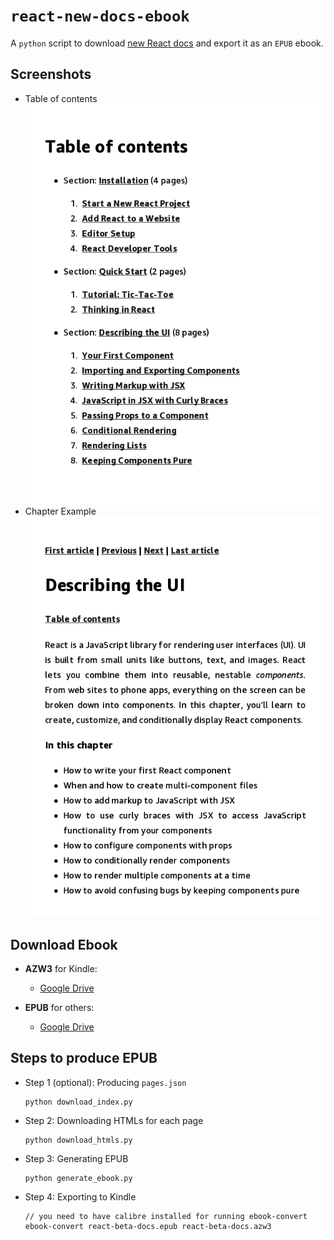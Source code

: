 
# `react-new-docs-ebook`
A `python` script to download [new React docs](https://beta.reactjs.org/) and export it as an `EPUB` ebook.



## Screenshots
* Table of contents
	![Table of contents](/images/05-feb-2023/table-of-contents.png?raw=true "Table of contents")
* Chapter Example
	![Chapter Example](/images/05-feb-2023/describing-the-ui.png?raw=true "Chapter Example")



## Download Ebook
* **AZW3** for Kindle:

	+ [Google Drive](https://drive.google.com/file/d/1XeUoDJs47pd87Dz8xAJeysGWim6_b_D-/view?usp=share_link)

* **EPUB** for others:

	+ [Google Drive](https://drive.google.com/file/d/1sP2SlvodoWlWpWYRTsankluJW2eOmCNd/view?usp=share_link)





## Steps to produce EPUB
* Step 1 (optional): Producing `pages.json`

	```
	python download_index.py
	```

* Step 2: Downloading HTMLs for each page

	```
	python download_htmls.py
	```

* Step 3: Generating EPUB

	```
	python generate_ebook.py
	```

* Step 4: Exporting to Kindle

	```
	// you need to have calibre installed for running ebook-convert
	ebook-convert react-beta-docs.epub react-beta-docs.azw3
	```


